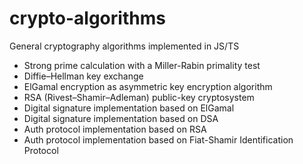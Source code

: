# crypto-algorithms
General cryptography algorithms implemented in JS/TS

- Strong prime calculation with a Miller-Rabin primality test
- Diffie–Hellman key exchange
- ElGamal encryption as asymmetric key encryption algorithm
- RSA (Rivest–Shamir–Adleman) public-key cryptosystem
- Digital signature implementation based on ElGamal
- Digital signature implementation based on DSA
- Auth protocol implementation based on RSA
- Auth protocol implementation based on Fiat-Shamir Identification Protocol
